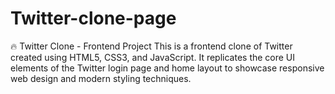 # Twitter-clone-page
🔥 Twitter Clone - Frontend Project This is a frontend clone of Twitter created using HTML5, CSS3, and JavaScript. It replicates the core UI elements of the Twitter login page and home layout to showcase responsive web design and modern styling techniques.  
